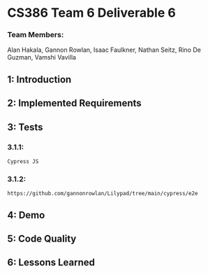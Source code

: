 # CS386 Team 6 Deliverable 6

### Team Members:
Alan Hakala, Gannon Rowlan, Isaac Faulkner, Nathan Seitz, Rino De Guzman, Vamshi Vavilla

## 1: Introduction

## 2: Implemented Requirements

## 3: Tests
### 3.1.1: 
    Cypress JS

### 3.1.2:
    https://github.com/gannonrowlan/Lilypad/tree/main/cypress/e2e


## 4: Demo

## 5: Code Quality

## 6: Lessons Learned